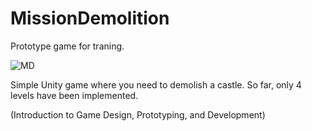 # MissionDemolition
Prototype game for traning.

![MD](MisDem.gif)

Simple Unity game where you need to demolish a castle. So far, only 4 levels have been implemented.

(Introduction to Game Design, Prototyping, and Development)

